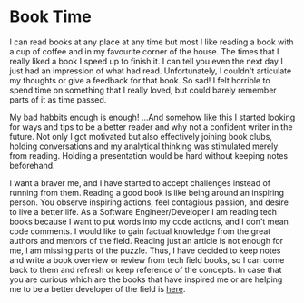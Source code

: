 # Book Time

I can read books at any place at any time but most I like reading a book with a cup of coffee and in my favourite corner of the house. The times that I really liked a book I speed up to finish it. I can tell you even the next day I just had an impression of what had read. Unfortunately, I couldn't articulate my thoughts or give a feedback for that book. So sad! I felt horrible to spend time on something that I really loved, but could barely remember parts of it as time passed.

My bad habbits enough is enough! ...And somehow like this I started looking for ways and tips to be a better reader and why not a confident writer in the future. Not only I got motivated but also effectively joining book clubs, holding conversations and my analytical thinking was stimulated merely from reading. Holding a presentation would be hard without keeping notes beforehand.

I want a braver me, and I have started to accept challenges instead of running from them. Reading a good book is like being around an inspiring person. You observe inspiring actions, feel contagious passion, and desire to live a better life. As a Software Engineer/Developer I am reading tech books because I want to put words into my code actions, and I don't mean code comments. I would like to gain factual knowledge from the great authors and mentors of the field. Reading just an article is not enough for me, I am missing parts of the puzzle. Thus, I have decided to keep notes and write a book overview or review from tech field books, so I can come back to them and refresh or keep reference of the concepts. In case that you are curious which are the books that have inspired me or are helping me to be a better developer of the field is [here](https://github.com/mdoklea/books/wiki).



